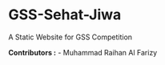 # GSS-Sehat-Jiwa
A Static Website for GSS Competition

**Contributors :**
    - Muhammad Raihan Al Farizy
